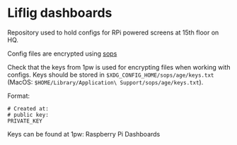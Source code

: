 # Liflig dashboards

Repository used to hold configs for RPi powered screens at 15th floor on HQ.

Config files are encrypted using [sops](https://github.com/getsops/sops)

Check that the keys from 1pw is used for encrypting files when working with configs.
Keys should be stored in `$XDG_CONFIG_HOME/sops/age/keys.txt` (MacOS: `$HOME/Library/Application\ Support/sops/age/keys.txt`).

Format:

```
# Created at:
# public key:
PRIVATE_KEY
```

Keys can be found at 1pw: Raspberry Pi Dashboards

